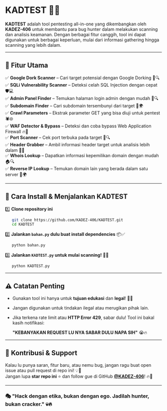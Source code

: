 # KADTEST 🚀💀

**KADTEST** adalah tool pentesting all-in-one yang dikembangkan oleh **KADEZ-406** untuk membantu para bug hunter dalam melakukan scanning dan analisis keamanan. Dengan berbagai fitur canggih, tool ini dapat digunakan untuk berbagai keperluan, mulai dari informasi gathering hingga scanning yang lebih dalam.

---
## 📌 Fitur Utama

✅ **Google Dork Scanner** – Cari target potensial dengan Google Dorking 📜🔍  
✅ **SQLi Vulnerability Scanner** – Deteksi celah SQL Injection dengan cepat 🛡️💻  
✅ **Admin Panel Finder** – Temukan halaman login admin dengan mudah 🔑🔍  
✅ **Subdomain Finder** – Cari subdomain tersembunyi dari target 🔎🌍  
✅ **Crawl Parameters** – Ekstrak parameter GET yang bisa diuji untuk pentest 🕷️🌐  
✅ **WAF Detector & Bypass** – Deteksi dan coba bypass Web Application Firewall 🔥🚀  
✅ **Port Scanner** – Cek port terbuka pada target 🎯🔍  
✅ **Header Grabber** – Ambil informasi header target untuk analisis lebih dalam 📡📜  
✅ **Whois Lookup** – Dapatkan informasi kepemilikan domain dengan mudah 🏠🔍  
✅ **Reverse IP Lookup** – Temukan domain lain yang berada dalam satu server 🔄🌍  

---
## 🎯 Cara Install & Menjalankan KADTEST

1️⃣ **Clone repository ini**
```bash
   git clone https://github.com/KADEZ-406/KADTEST.git
   cd KADTEST
```

2️⃣ **Jalankan `bahan.py` dulu buat install dependencies** 📦✅
```bash
   python bahan.py
```

3️⃣ **Jalankan `KADTEST.py` untuk mulai scanning!** 🚀🔥
```bash
   python KADTEST.py
```

---
## ⚠️ Catatan Penting

- Gunakan tool ini hanya untuk **tujuan edukasi** dan **legal**! 🚨🚫
- Jangan digunakan untuk tindakan ilegal atau merugikan pihak lain.
- Jika terkena rate limit atau **HTTP Error 429**, sabar dulu! Tool ini bakal kasih notifikasi:
  
  **"KEBANYAKAN REQUEST LU NYA SABAR DULU NAPA SIH"** 😭🔥

---
## 🤝 Kontribusi & Support

Kalau lu punya saran, fitur baru, atau nemu bug, jangan ragu buat open issue atau pull request di repo ini! 💡🚀  
Jangan lupa **star repo ini** ⭐ dan follow gue di GitHub **[@KADEZ-406](https://github.com/KADEZ-406)**! 🔥🐺

---
### 🎭 "Hack dengan etika, bukan dengan ego. Jadilah hunter, bukan cracker." 💀🔥

